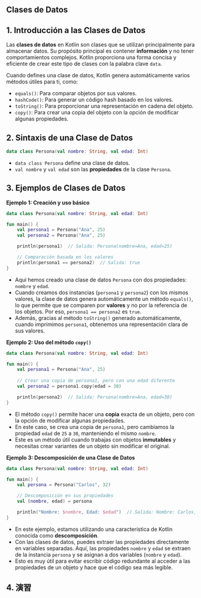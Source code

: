 ## Clases de Datos

## 1. Introducción a las Clases de Datos

Las **clases de datos** en Kotlin son clases que se utilizan principalmente para almacenar datos. Su propósito principal es contener **información** y no tener comportamientos complejos. Kotlin proporciona una forma concisa y eficiente de crear este tipo de clases con la palabra clave `data`.

Cuando defines una clase de datos, Kotlin genera automáticamente varios métodos útiles para ti, como:
- `equals()`: Para comparar objetos por sus valores.
- `hashCode()`: Para generar un código hash basado en los valores.
- `toString()`: Para proporcionar una representación en cadena del objeto.
- `copy()`: Para crear una copia del objeto con la opción de modificar algunas propiedades.

## 2. Sintaxis de una Clase de Datos

```kotlin
data class Persona(val nombre: String, val edad: Int)
```
- `data class Persona` define una clase de datos.
- `val nombre` y `val edad` son las **propiedades** de la clase `Persona`.

## 3. Ejemplos de Clases de Datos

**Ejemplo 1: Creación y uso básico**
```kotlin
data class Persona(val nombre: String, val edad: Int)

fun main() {
    val persona1 = Persona("Ana", 25)
    val persona2 = Persona("Ana", 25)

    println(persona1)  // Salida: Persona(nombre=Ana, edad=25)

    // Comparación basada en los valores
    println(persona1 == persona2)  // Salida: true
}
```
- Aquí hemos creado una clase de datos `Persona` con dos propiedades: `nombre` y `edad`.
- Cuando creamos dos instancias (`persona1` y `persona2`) con los mismos valores, la clase de datos genera automáticamente un método `equals()`, lo que permite que se comparen por **valores** y no por la referencia de los objetos. Por eso, `persona1 == persona2` es `true`.
- Además, gracias al método `toString()` generado automáticamente, cuando imprimimos `persona1`, obtenemos una representación clara de sus valores.

**Ejemplo 2: Uso del método `copy()`**
```kotlin
data class Persona(val nombre: String, val edad: Int)

fun main() {
    val persona1 = Persona("Ana", 25)
    
    // Crear una copia de persona1, pero con una edad diferente
    val persona2 = persona1.copy(edad = 30)

    println(persona2)  // Salida: Persona(nombre=Ana, edad=30)
}
```
- El método `copy()` permite hacer una **copia** exacta de un objeto, pero con la opción de modificar algunas propiedades.
- En este caso, se crea una copia de `persona1`, pero cambiamos la propiedad `edad` de `25` a `30`, manteniendo el mismo `nombre`.
- Este es un método útil cuando trabajas con objetos **inmutables** y necesitas crear variantes de un objeto sin modificar el original.

**Ejemplo 3: Descomposición de una Clase de Datos**
```kotlin
data class Persona(val nombre: String, val edad: Int)

fun main() {
    val persona = Persona("Carlos", 32)

    // Descomposición en sus propiedades
    val (nombre, edad) = persona

    println("Nombre: $nombre, Edad: $edad")  // Salida: Nombre: Carlos, Edad: 32
}
```
- En este ejemplo, estamos utilizando una característica de Kotlin conocida como **descomposición**.
- Con las clases de datos, puedes extraer las propiedades directamente en variables separadas. Aquí, las propiedades `nombre` y `edad` se extraen de la instancia `persona` y se asignan a dos variables (`nombre` y `edad`).
- Esto es muy útil para evitar escribir código redundante al acceder a las propiedades de un objeto y hace que el código sea más legible.

## 4. 演習
